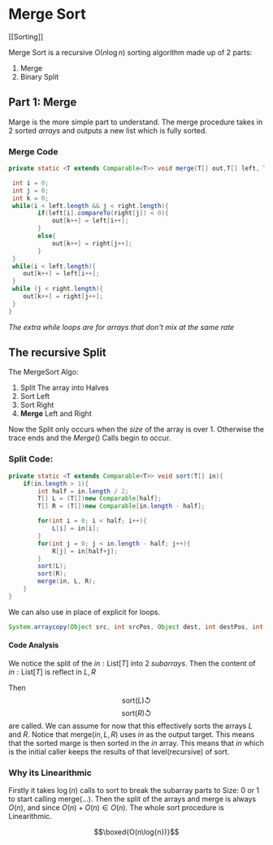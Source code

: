 # Merge Sort

[[Sorting]]

Merge Sort is a recursive O($n\log{n}$) sorting algorithm made up of 2 parts:
1. Merge
2. Binary Split 


## Part 1: Merge

Marge is the more simple part to understand.
The merge procedure takes in 2 sorted *arrays* and outputs a new list which is fully sorted. 

### Merge Code

```java
private static <T extends Comparable<T>> void merge(T[] out,T[] left, T[] right) {

 int i = 0;  
 int j = 0;  
 int k = 0;  
 while(i < left.length && j < right.length){  
        if(left[i].compareTo(right[j]) < 0){  
            out[k++] = left[i++];  
 		}  
        else{  
            out[k++] = right[j++];  
 		}  
 }  
 while(i < left.length){  
 	out[k++] = left[i++];  
 }  
 while (j < right.length){  
	out[k++] = right[j++];  
 }  
}
```
*The extra while loops are for arrays that don't mix at the same rate*


## The recursive Split

The MergeSort Algo:

1. Split The array into Halves
2. Sort Left
3. Sort Right
4. **Merge** Left and Right

Now the Split only occurs when the $size$ of the array is over 1. Otherwise the trace ends and the $Merge()$ Calls begin to occur. 

### Split Code:
```java
private static <T extends Comparable<T>> void sort(T[] in){  
    if(in.length > 1){  
        int half = in.length / 2;  
		T[] L = (T[])new Comparable[half];  
		T[] R = (T[])new Comparable[in.length - half];  

		for(int i = 0; i < half; i++){  
			L[i] = in[i];  
		}  
		for(int j = 0; j < in.length - half; j++){  
			R[j] = in[half+j];  
		}  
		sort(L);  
		sort(R);  
		merge(in, L, R);  
 	}  
}
```
We can also use in place of explicit for loops. 
```java
System.arraycopy(Object src, int srcPos, Object dest, int destPos, int length);
```

#### Code Analysis 
We notice the split of the $in: \text{List}[T]$ into 2 *subarrays*. Then the content of $in: \text{List}[T]$ is reflect in $L, R$

Then 
$$\text{sort}(L)\circlearrowleft$$
$$\text{sort}(R)\circlearrowleft$$
are called. We can assume for now that this effectively sorts the arrays $L$ and $R$.
Notice that $\text{merge}(in, L, R)$ uses $in$ as the output target. This means that the sorted marge is then sorted in the $in$ array. This means that $in$ which is the initial caller keeps the results of that level(recursive) of sort.


### Why its Linearithmic 
Firstly it takes $\log(n)$ calls to sort to break the subarray parts to Size: 0 or 1 to start calling $\text{merge}(\dotso)$. Then the split of the arrays and merge is always $O(n)$, and since $O(n)+O(n) \in O(n)$. The whole sort procedure is Linearithmic. 

$$\boxed{O(n\log{n})}$$
